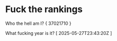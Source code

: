 # Fuck the rankings

Who the hell am I?
{ 37021710 }

What fucking year is it?
[ 2025-05-27T23:43:20Z ]
